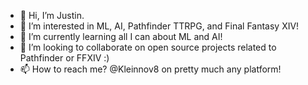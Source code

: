 - 👋 Hi, I’m Justin.
- 👀 I’m interested in ML, AI, Pathfinder TTRPG, and Final Fantasy XIV!
- 🌱 I’m currently learning all I can about ML and AI!
- 💞️ I’m looking to collaborate on open source projects related to Pathfinder or FFXIV :)
- 📫 How to reach me? @Kleinnov8 on pretty much any platform!

<!---
Kleinnov8/Kleinnov8 is a ✨ special ✨ repository because its `README.md` (this file) appears on your GitHub profile.
You can click the Preview link to take a look at your changes.
--->
